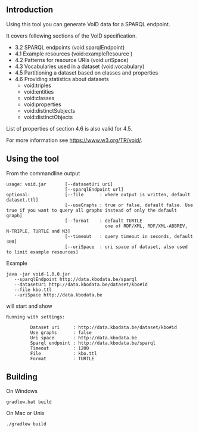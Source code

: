 
## Introduction

Using this tool you can generate VoID data for a SPARQL endpoint.

It covers following sections of the VoID specification.
* 3.2 SPARQL endpoints (void:sparqlEndpoint)
* 4.1 Example resources (void:exampleResource )
* 4.2 Patterns for resource URIs (void:uriSpace)
* 4.3 Vocabularies used in a dataset (void:vocabulary)
* 4.5 Partitioning a dataset based on classes and properties
* 4.6 Providing statistics about datasets
  * void:triples
  * void:entities
  * void:classes
  * void:properties
  * void:distinctSubjects
  * void:distinctObjects

List of properties of section 4.6 is also valid for 4.5.

For more information see https://www.w3.org/TR/void/.

## Using the tool

From the commandline output

```
usage: void.jar       [--datasetUri uri] 
                      [--sparqlEndpoint url] 
optional:             [--file      : where output is written, default dataset.ttl]
                      [--useGraphs : true or false, default false. Use true if you want to query all graphs instead of only the default graph] 
                      [--format    : default TURTLE  
                                     one of RDF/XML, RDF/XML-ABBREV, N-TRIPLE, TURTLE and N3] 
                      [--timeout   : query timeout in seconds, default 300]
                      [--uriSpace  : uri space of dataset, also used to limit example resources]
```


Example                     

```
java -jar void-1.0.0.jar 
   --sparqlEndpoint http://data.kbodata.be/sparql    
   --datasetUri http://data.kbodata.be/dataset/kbo#id           
   --file kbo.ttl
   --uriSpace http://data.kbodata.be
```

will start and show

```
Running with settings: 

		 Dataset uri     : http://data.kbodata.be/dataset/kbo#id
		 Use graphs      : false
		 Uri space       : http://data.kbodata.be
		 Sparql endpoint : http://data.kbodata.be/sparql
		 Timeout         : 1200
		 File            : kbo.ttl
		 Format          : TURTLE
```
                      
## Building

On Windows
                      
```
gradlew.bat build
```

On Mac or Unix

```
./gradlew build
```

